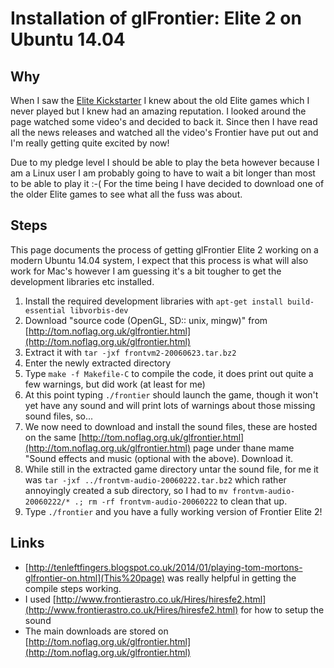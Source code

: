 # Installation of glFrontier: Elite 2 on Ubuntu 14.04


## Why

When I saw the [Elite Kickstarter](https://www.kickstarter.com/projects/1461411552/elite-dangerous) I knew about the old Elite games which I never played but I knew had an amazing reputation. I looked around the page watched some video's and decided to back it. Since then I have read all the news releases and watched all the video's Frontier have put out and I'm really getting quite excited by now!

Due to my pledge level I should be able to play the beta however because I am a Linux user I am probably going to have to wait a bit longer than most to be able to play it :-( For the time being I have decided to download one of the older Elite games to see what all the fuss was about.

## Steps

This page documents the process of getting glFrontier Elite 2 working on a modern Ubuntu 14.04 system, I expect that this process is what will also work for Mac's however I am guessing it's a bit tougher to get the development libraries etc installed.

1. Install the required development libraries with `apt-get install build-essential libvorbis-dev`
2. Download "source code (OpenGL, SD:: unix, mingw)" from [http://tom.noflag.org.uk/glfrontier.html](http://tom.noflag.org.uk/glfrontier.html)
3. Extract it with `tar -jxf frontvm2-20060623.tar.bz2`
4. Enter the newly extracted directory
5. Type `make -f Makefile-C` to compile the code, it does print out quite a few warnings, but did work (at least for me)
6. At this point typing `./frontier` should launch the game, though it won't yet have any sound and will print lots of warnings about those missing sound files, so...
7. We now need to download and install the sound files, these are hosted on the same [http://tom.noflag.org.uk/glfrontier.html](http://tom.noflag.org.uk/glfrontier.html) page under thane mame "Sound effects and music (optional with the above). Download it.
8. While still in the extracted game directory untar the sound file, for me it was `tar -jxf ../frontvm-audio-20060222.tar.bz2` which rather annoyingly created a sub directory, so I had to `mv frontvm-audio-20060222/* .; rm -rf frontvm-audio-20060222` to clean that up.
9. Type `./frontier` and you have a fully working version of Frontier Elite 2!

## Links

- [http://tenleftfingers.blogspot.co.uk/2014/01/playing-tom-mortons-glfrontier-on.html](This%20page) was really helpful in getting the compile steps working.
- I used [http://www.frontierastro.co.uk/Hires/hiresfe2.html](http://www.frontierastro.co.uk/Hires/hiresfe2.html) for how to setup the sound
- The main downloads are stored on [http://tom.noflag.org.uk/glfrontier.html](http://tom.noflag.org.uk/glfrontier.html)

